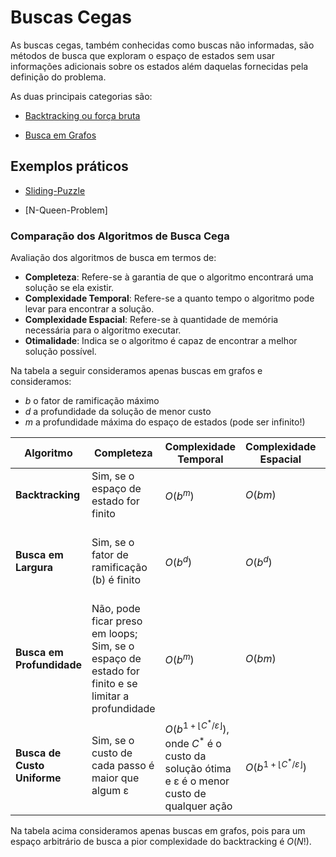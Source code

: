 # Buscas Cegas

As buscas cegas, também conhecidas como buscas não informadas, são métodos de busca que exploram o espaço de estados sem usar informações adicionais sobre os estados além daquelas fornecidas pela definição do problema. 

As duas principais categorias são:

- [Backtracking ou força bruta](./busca-força-bruta/backtracking.md)

- [Busca em Grafos](./busca-em-grafos/busca-em-grafos.md)

## Exemplos práticos

- [Sliding-Puzzle](../exemplos/sliding-puzzle/sliding-puzzle.ipynb)

- [N-Queen-Problem]

### Comparação dos Algoritmos de Busca Cega

Avaliação dos algoritmos de busca em termos de:
- **Completeza**: Refere-se à garantia de que o algoritmo encontrará uma solução se ela existir.
- **Complexidade Temporal**: Refere-se a quanto tempo o algoritmo pode levar para encontrar a solução.
- **Complexidade Espacial**: Refere-se à quantidade de memória necessária para o algoritmo executar.
- **Otimalidade**: Indica se o algoritmo é capaz de encontrar a melhor solução possível.

Na tabela a seguir consideramos apenas buscas em grafos e consideramos:
- $b$ o fator de ramificação máximo
- $d$ a profundidade da solução de menor custo
- $m$ a profundidade máxima do espaço de estados (pode ser infinito!)

| Algoritmo                 | Completeza          | Complexidade Temporal | Complexidade Espacial | Otimalidade     |
|---------------------------|---------------------|-----------------------|-----------------------|-----------------|
| **Backtracking**          | Sim, se o espaço de estado for finito | $O(b^m)$ | $O(bm)$ | Em geral não garante a otimalidade |
| **Busca em Largura**      | Sim, se o fator de ramificação (b) é finito | $O(b^d)$ | $O(b^d)$ | Sim, se o custo do passo é o mesmo para todos os passos |
| **Busca em Profundidade** | Não, pode ficar preso em loops; Sim, se o espaço de estado for finito e se limitar a profundidade | $O(b^m)$ | $O(bm)$ | Não, a primeira solução encontrada pode não ser a ótima |
| **Busca de Custo Uniforme** | Sim, se o custo de cada passo é maior que algum ε | $O(b^{1+\lfloor C^* / \varepsilon \rfloor})$, onde $C^*$ é o custo da solução ótima e ε é o menor custo de qualquer ação | $O(b^{1+\lfloor C^* / \varepsilon \rfloor})$ | Sim, sempre encontra a solução de menor custo |

Na tabela acima consideramos apenas buscas em grafos, pois para um espaço arbitrário de busca a pior complexidade do backtracking é $O(N!)$.
